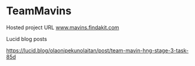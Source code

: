 # TeamMavins

Hosted project URL www.mavins.findakit.com

Lucid blog posts

https://lucid.blog/olaonipekunolaitan/post/team-mavin-hng-stage-3-task-85d
